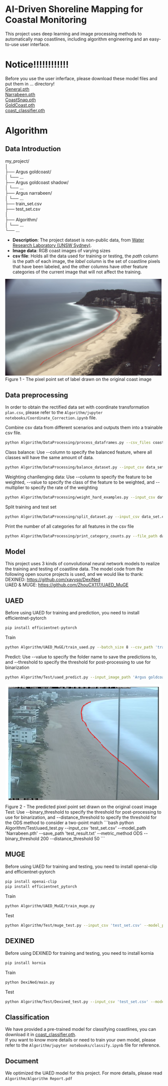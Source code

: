 # AI-Driven Shoreline Mapping for Coastal Monitoring
This project uses deep learning and image processing methods to automatically map coastlines, including algorithm engineering and an easy-to-use user interface.

# Notice!!!!!!!!!!!!
Before you use the user inferface, please download these model files and put them in ... directory!  
[General.pth](https://github.com/unsw-cse-comp99-3900-24t1/capstone-project-9900f16aleetcodekillers/releases/download/Models/General.pth)  
[Narrabeen.pth](https://github.com/unsw-cse-comp99-3900-24t1/capstone-project-9900f16aleetcodekillers/releases/download/Models/Narrabeen.pth)  
[CoastSnap.pth](https://github.com/unsw-cse-comp99-3900-24t1/capstone-project-9900f16aleetcodekillers/releases/download/Models/CoastSnap.pth)  
[GoldCoast.pth](https://github.com/unsw-cse-comp99-3900-24t1/capstone-project-9900f16aleetcodekillers/releases/download/Models/GoldCoast.pth)  
[coast_classifier.pth](https://github.com/unsw-cse-comp99-3900-24t1/capstone-project-9900f16aleetcodekillers/releases/download/Models/coast_classifier.pth)  


# Algorithm

## Data Introduction
my_project/  
│  
├── Argus goldcoast/  
│   └── ...  
├── Argus goldcoast shadow/  
│   └── ...  
├── Argus narrabeen/  
│   └── ...  
├── train_set.csv  
├── test_set.csv  
│  
├── Algorithm/  
│   └── ...  
└── ...  

- **Description**: The project dataset is non-public data, from [Water Research Laboratory (UNSW Sydney)](https://www.unsw.edu.au/research/wrl).  
- **Image data**: RGB coast images of varying sizes  
- **csv file**: Holds all the data used for training or testing, the *path* column is the path of each image, the *label* column is the set of coastline pixels that have been labeled, and the other columns have other feature categories of the current image that will not affect the training.  
<img src="sample.png" alt="Dataset Samples" width="500"/>  
Figure 1 - The pixel point set of label drawn on the original coast image

## Data preprocessing
In order to obtain the rectified data set with coordinate transformation `plan.csv`, please refer to the `Algorithm/jupyter notebooks/Coordinate_Correction.ipynb` file.  

Combine csv data from different scenarios and outputs them into a trainable csv file.  
```bash
python Algorithm/DataProcessing/process_dataframes.py --csv_files coastsnap_segment_clean.csv argus_goldcoast_segment.csv segment_narraV2.csv plan.csv --folders 'CoastSnap' 'Argus goldcoast' 'Argus narrabeen' --output_csv data_set.csv
```
Class balance: Use --column to specify the balanced feature, where all classes will have the same amount of data.
```bash
python Algorithm/DataProcessing/balance_dataset.py --input_csv data_set.csv --output_csv balanced_data_set.csv --column site
```
Weighting chanllenging data: Use --column to specify the feature to be weighted, --value to specify the class of the feature to be weighted, and --multiplier to specify the rate of the weighting
```bash
python Algorithm/DataProcessing/weight_hard_examples.py --input_csv data_set.csv --output_csv weighted_data_set.csv --column shadow --value 1 --multiplier 4
```
Split training and test set
```bash
python Algorithm/DataProcessing/split_dataset.py --input_csv data_set.csv --train_csv train_set.csv --test_csv test_set.csv --num_train 1000 --num_test 200
```
Print the number of all categories for all features in the csv file
```bash
python Algorithm/DataProcessing/print_category_counts.py --file_path data_set.csv
```

## Model  
This project uses 3 kinds of convolutional neural network models to realize the training and testing of coastline data. The model code from the following open source projects is used, and we would like to thank:  
DEXINED: https://github.com/xavysp/DexiNed  
UAED & MUGE: https://github.com/ZhouCX117/UAED_MuGE  

## UAED
Before using UAED for training and prediction, you need to install efficientnet-pytorch
```bash
pip install efficientnet-pytorch
```
Train
```bash
python Algorithm/UAED_MuGE/train_uaed.py --batch_size 8 --csv_path 'train_set.csv' --tmp save_path/trainval_ --warmup 5 --maxepoch 25
```
Predict: Use --value to specify the folder name to save the predictions to, and --threshold to specify the threshold for post-processing to use for binarization
```bash
python Algorithm/Test/uaed_predict.py --input_image_path 'Argus goldcoast/.../image0.jpg' --model_path 'Narrabeen.pth' --save_dir result_dir --threshold 200
```
<img src="uaed_result.png" alt="uaed_result" width="500"/>  
Figure 2 - The predicted pixel point set drawn on the original coast image    
<br>
Test: Use --binary_threshold to specify the threshold for post-processing to use for binarization, and --distance_threshold to specify the threshold for the ODS method to consider a two-point match  
```bash
python Algorithm/Test/uaed_test.py --input_csv 'test_set.csv' --model_path 'Narrabeen.pth' --save_path 'test_result.txt' --metric_method ODS --binary_threshold 200 --distance_threshold 50
```

## MUGE
Before using UAED for training and testing, you need to install openai-clip and efficientnet-pytorch
```bash
pip install openai-clip
pip install efficientnet_pytorch
```
Train
```bash
python Algorithm/UAED_MuGE/train_muge.py
```
Test
```bash
python Algorithm/Test/muge_test.py --input_csv 'test_set.csv' --model_path 'Narrabeen.pth' --save_path 'test_result.txt' --metric_method ODS --binary_threshold 200 --distance_threshold 50
```

## DEXINED
Before using DEXINED for training and testing, you need to install kornia
```bash
pip install kornia
```
Train
```bash
python DexiNed/main.py
```
Test
```bash
python Algorithm/Test/Dexined_test.py --input_csv 'test_set.csv' --model_path 'Narrabeen.pth' --save_path 'test_result.txt' --metric_method ODS --binary_threshold 200 --distance_threshold 50
```

## Classification
We have provided a pre-trained model for classifying coastlines, you can download it in [coast_classifier.pth](https://github.com/unsw-cse-comp99-3900-24t1/capstone-project-9900f16aleetcodekillers/releases/download/Models/coast_classifier.pth).  
If you want to know more details or need to train your own model, please refer to the `Algorithm/jupyter notebooks/classify.ipynb` file for reference.

## Document
We optimized the UAED model for this project. For more details, please read `Algorithm/Algorithm Report.pdf`  
